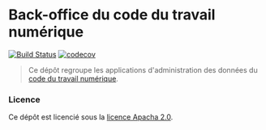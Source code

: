 # Back-office du code du travail numérique

[![Build Status][img-travis]][link-travis]
[![codecov][img-codecov]][link-codecov]

> Ce dépôt regroupe les applications d'administration des données du [code du travail numérique][link-cdtn].

### Licence

Ce dépôt est licencié sous la [licence Apacha 2.0][link-license].

[img-codecov]: https://img.shields.io/codecov/gh/SocialGouv/code-du-travail-backoffice/master.svg?style=flat-square
[img-travis]: https://img.shields.io/travis/SocialGouv/code-du-travail-backoffice/master.svg?style=flat-square
[link-cdtn]: https://github.com/SocialGouv/code-du-travail-numerique
[link-codecov]: https://codecov.io/gh/SocialGouv/code-du-travail-backoffice
[link-license]: https://github.com/SocialGouv/code-du-travail-backoffice/blob/master/LICENSE
[link-travis]: https://travis-ci.org/SocialGouv/code-du-travail-backoffice
